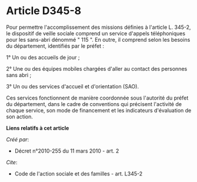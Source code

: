 # Article D345-8

Pour permettre l'accomplissement des missions définies à l'article L. 345-2, le dispositif de veille sociale comprend un
service d'appels téléphoniques pour les sans-abri dénommé " 115 ". En outre, il comprend selon les besoins du département,
identifiés par le préfet : 

1° Un ou des accueils de jour ; 

2° Une ou des équipes mobiles chargées d'aller au contact des personnes sans abri ; 

3° Un ou des services d'accueil et d'orientation (SAO). 

Ces services fonctionnent de manière coordonnée sous l'autorité du préfet du département, dans le cadre de conventions qui
précisent l'activité de chaque service, son mode de financement et les indicateurs d'évaluation de son action.

**Liens relatifs à cet article**

_Créé par_:

  - Décret n°2010-255 du 11 mars 2010 - art. 2

_Cite_:

  - Code de l'action sociale et des familles - art. L345-2
